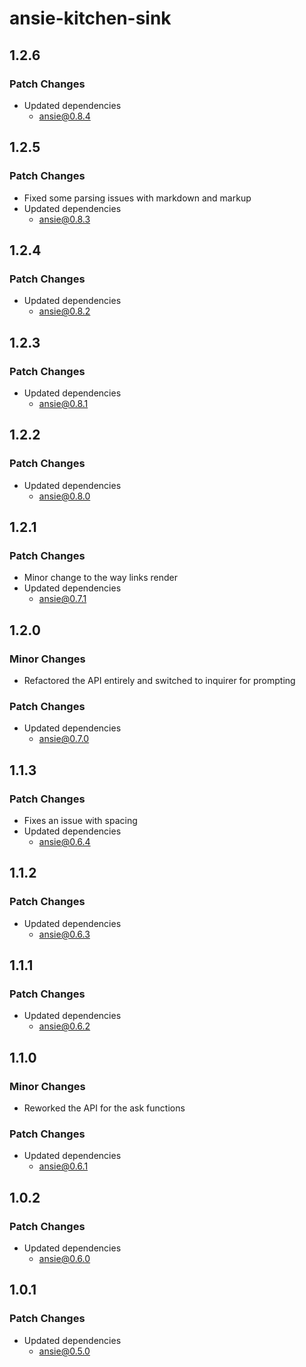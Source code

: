 # ansie-kitchen-sink

## 1.2.6

### Patch Changes

- Updated dependencies
  - ansie@0.8.4

## 1.2.5

### Patch Changes

- Fixed some parsing issues with markdown and markup
- Updated dependencies
  - ansie@0.8.3

## 1.2.4

### Patch Changes

- Updated dependencies
  - ansie@0.8.2

## 1.2.3

### Patch Changes

- Updated dependencies
  - ansie@0.8.1

## 1.2.2

### Patch Changes

- Updated dependencies
  - ansie@0.8.0

## 1.2.1

### Patch Changes

- Minor change to the way links render
- Updated dependencies
  - ansie@0.7.1

## 1.2.0

### Minor Changes

- Refactored the API entirely and switched to inquirer for prompting

### Patch Changes

- Updated dependencies
  - ansie@0.7.0

## 1.1.3

### Patch Changes

- Fixes an issue with spacing
- Updated dependencies
  - ansie@0.6.4

## 1.1.2

### Patch Changes

- Updated dependencies
  - ansie@0.6.3

## 1.1.1

### Patch Changes

- Updated dependencies
  - ansie@0.6.2

## 1.1.0

### Minor Changes

- Reworked the API for the ask functions

### Patch Changes

- Updated dependencies
  - ansie@0.6.1

## 1.0.2

### Patch Changes

- Updated dependencies
  - ansie@0.6.0

## 1.0.1

### Patch Changes

- Updated dependencies
  - ansie@0.5.0
